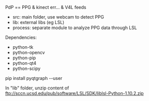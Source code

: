 
PdP == PPG & kinect err... & V4L feeds

* src: main folder, use webcam to detect PPG
* lib: external libs (eg LSL)
* process: separate module to analyze PPG data through LSL

Dependencies:

* python-tk
* python-opencv
* python-pip
* python-qt4
* python-scipy

pip install pyqtgraph --user

In "lib" folder, unzip content of ftp://sccn.ucsd.edu/pub/software/LSL/SDK/liblsl-Python-1.10.2.zip
